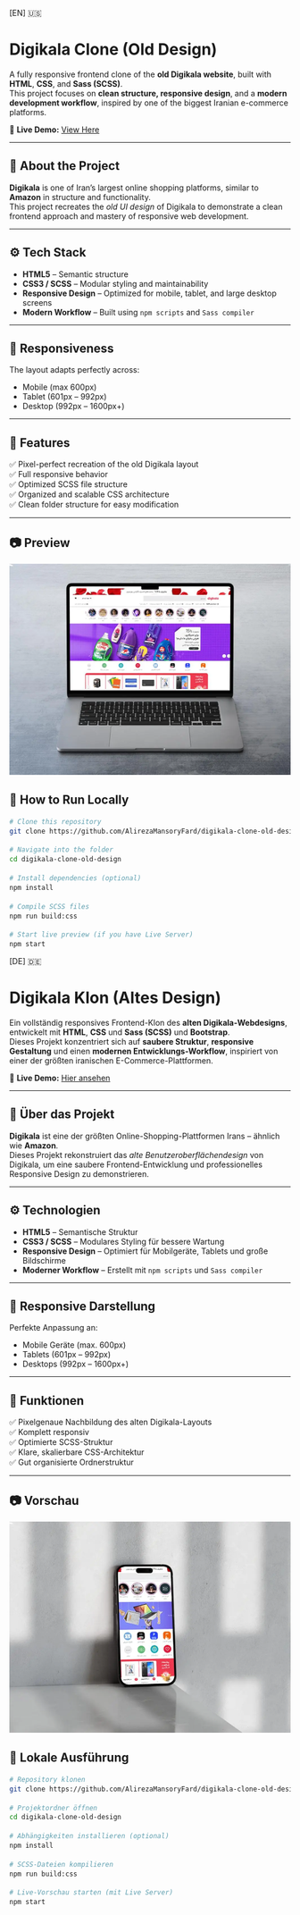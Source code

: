 [EN] 🇺🇸

# Digikala Clone (Old Design)

A fully responsive frontend clone of the **old Digikala website**, built with **HTML**, **CSS**, and **Sass (SCSS)**.  
This project focuses on **clean structure, responsive design**, and a **modern development workflow**, inspired by one of the biggest Iranian e-commerce platforms.

🔗 **Live Demo:** [View Here](https://digikalacloneold.netlify.app/)

---

## 🧠 About the Project

**Digikala** is one of Iran’s largest online shopping platforms, similar to **Amazon** in structure and functionality.  
This project recreates the _old UI design_ of Digikala to demonstrate a clean frontend approach and mastery of responsive web development.

---

## ⚙️ Tech Stack

- **HTML5** – Semantic structure
- **CSS3 / SCSS** – Modular styling and maintainability
- **Responsive Design** – Optimized for mobile, tablet, and large desktop screens
- **Modern Workflow** – Built using `npm scripts` and `Sass compiler`

---

## 📱 Responsiveness

The layout adapts perfectly across:

- Mobile (max 600px)
- Tablet (601px – 992px)
- Desktop (992px – 1600px+)

---

## 🧩 Features

✅ Pixel-perfect recreation of the old Digikala layout  
✅ Full responsive behavior  
✅ Optimized SCSS file structure  
✅ Organized and scalable CSS architecture  
✅ Clean folder structure for easy modification

---

## 📷 Preview

![Homepage Preview](/public/images/mac.webp)

## 🚀 How to Run Locally

```bash
# Clone this repository
git clone https://github.com/AlirezaMansoryFard/digikala-clone-old-design.git

# Navigate into the folder
cd digikala-clone-old-design

# Install dependencies (optional)
npm install

# Compile SCSS files
npm run build:css

# Start live preview (if you have Live Server)
npm start
```

[DE] 🇩🇪

# Digikala Klon (Altes Design)

Ein vollständig responsives Frontend-Klon des **alten Digikala-Webdesigns**, entwickelt mit **HTML**, **CSS** und **Sass (SCSS)** und **Bootstrap**.  
Dieses Projekt konzentriert sich auf **saubere Struktur**, **responsive Gestaltung** und einen **modernen Entwicklungs-Workflow**, inspiriert von einer der größten iranischen E-Commerce-Plattformen.

🔗 **Live Demo:** [Hier ansehen](https://digikalacloneold.netlify.app/)

---

## 🧠 Über das Projekt

**Digikala** ist eine der größten Online-Shopping-Plattformen Irans – ähnlich wie **Amazon**.  
Dieses Projekt rekonstruiert das _alte Benutzeroberflächendesign_ von Digikala, um eine saubere Frontend-Entwicklung und professionelles Responsive Design zu demonstrieren.

---

## ⚙️ Technologien

- **HTML5** – Semantische Struktur
- **CSS3 / SCSS** – Modulares Styling für bessere Wartung
- **Responsive Design** – Optimiert für Mobilgeräte, Tablets und große Bildschirme
- **Moderner Workflow** – Erstellt mit `npm scripts` und `Sass compiler`

---

## 📱 Responsive Darstellung

Perfekte Anpassung an:

- Mobile Geräte (max. 600px)
- Tablets (601px – 992px)
- Desktops (992px – 1600px+)

---

## 🧩 Funktionen

✅ Pixelgenaue Nachbildung des alten Digikala-Layouts  
✅ Komplett responsiv  
✅ Optimierte SCSS-Struktur  
✅ Klare, skalierbare CSS-Architektur  
✅ Gut organisierte Ordnerstruktur

---

## 📷 Vorschau

![Homepage Vorschau](/public/images/iphone.webp)

## 🚀 Lokale Ausführung

```bash
# Repository klonen
git clone https://github.com/AlirezaMansoryFard/digikala-clone-old-design.git

# Projektordner öffnen
cd digikala-clone-old-design

# Abhängigkeiten installieren (optional)
npm install

# SCSS-Dateien kompilieren
npm run build:css

# Live-Vorschau starten (mit Live Server)
npm start
```
